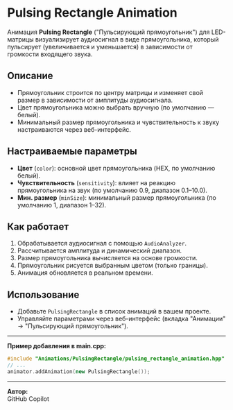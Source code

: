 # Pulsing Rectangle Animation

Анимация **Pulsing Rectangle** ("Пульсирующий прямоугольник") для LED-матрицы визуализирует аудиосигнал в виде прямоугольника, который пульсирует (увеличивается и уменьшается) в зависимости от громкости входящего звука.

## Описание

- Прямоугольник строится по центру матрицы и изменяет свой размер в зависимости от амплитуды аудиосигнала.
- Цвет прямоугольника можно выбрать вручную (по умолчанию — белый).
- Минимальный размер прямоугольника и чувствительность к звуку настраиваются через веб-интерфейс.

## Настраиваемые параметры

- **Цвет** (`color`): основной цвет прямоугольника (HEX, по умолчанию белый).
- **Чувствительность** (`sensitivity`): влияет на реакцию прямоугольника на звук (по умолчанию 0.9, диапазон 0.1–10.0).
- **Мин. размер** (`minSize`): минимальный размер прямоугольника (по умолчанию 1, диапазон 1–32).

## Как работает

1. Обрабатывается аудиосигнал с помощью `AudioAnalyzer`.
2. Рассчитывается амплитуда и динамический диапазон.
3. Размер прямоугольника вычисляется на основе громкости.
4. Прямоугольник рисуется выбранным цветом (только границы).
5. Анимация обновляется в реальном времени.

## Использование

- Добавьте `PulsingRectangle` в список анимаций в вашем проекте.
- Управляйте параметрами через веб-интерфейс (вкладка "Анимации" → "Пульсирующий прямоугольник").

---

**Пример добавления в main.cpp:**
```cpp
#include "Animations/PulsingRectangle/pulsing_rectangle_animation.hpp"
// ...
animator.addAnimation(new PulsingRectangle());
```

---

**Автор:**  
GitHub Copilot

